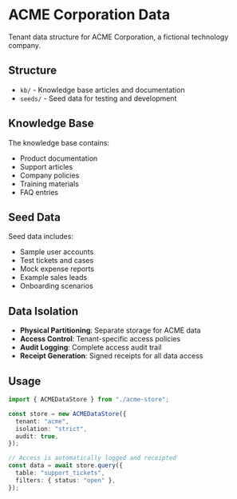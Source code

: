 # ACME Corporation Data

Tenant data structure for ACME Corporation, a fictional technology company.

## Structure

- `kb/` - Knowledge base articles and documentation
- `seeds/` - Seed data for testing and development

## Knowledge Base

The knowledge base contains:

- Product documentation
- Support articles
- Company policies
- Training materials
- FAQ entries

## Seed Data

Seed data includes:

- Sample user accounts
- Test tickets and cases
- Mock expense reports
- Example sales leads
- Onboarding scenarios

## Data Isolation

- **Physical Partitioning**: Separate storage for ACME data
- **Access Control**: Tenant-specific access policies
- **Audit Logging**: Complete access audit trail
- **Receipt Generation**: Signed receipts for all data access

## Usage

```typescript
import { ACMEDataStore } from "./acme-store";

const store = new ACMEDataStore({
  tenant: "acme",
  isolation: "strict",
  audit: true,
});

// Access is automatically logged and receipted
const data = await store.query({
  table: "support_tickets",
  filters: { status: "open" },
});
```
